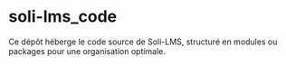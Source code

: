 # soli-lms_code
Ce dépôt héberge le code source de Soli-LMS, structuré en modules ou packages pour une organisation optimale.
